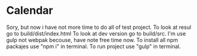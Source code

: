 # Calendar
Sory, but now i have not more time to do all of test project.
To look at resul go to build/dist/index.html
To look at dev version go to build/src.
I'm use gulp not webpak becouse, have note free time now.
To install all npm packajes use "npm i" in terminal.
To run project use "gulp" in terminal.
